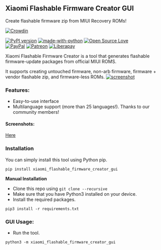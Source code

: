 ## Xiaomi Flashable Firmware Creator GUI

Create flashable firmware zip from MIUI Recovery ROMs!

[![Crowdin](https://badges.crowdin.net/mi-flashable-firmware-creator/localized.svg)](https://crowdin.com/project/mi-flashable-firmware-creator)

[![PyPI version](https://badge.fury.io/py/xiaomi-flashable-firmware-creator-gui.svg)](https://pypi.org/project/xiaomi-flashable-firmware-creator-gui/)
[![made-with-python](https://img.shields.io/badge/Made%20with-Python%203-3776AB?style=flat\&labelColor=3776AB\&logo=python\&logoColor=white\&link=https://www.python.org/)](https://www.python.org/)
[![Open Source Love](https://badges.frapsoft.com/os/v3/open-source.svg?v=103)](#) <br />
[![PayPal](https://img.shields.io/badge/PayPal-Donate-00457C?style=flat\&labelColor=00457C\&logo=PayPal\&logoColor=white\&link=https://www.paypal.me/yshalsager)](https://www.paypal.me/yshalsager)
[![Patreon](https://img.shields.io/badge/Patreon-Support-F96854?style=flat\&labelColor=F96854\&logo=Patreon\&logoColor=white\&link=https://www.paypal.me/yshalsager)](https://www.paypal.me/yshalsager)
[![Liberapay](https://img.shields.io/badge/Liberapay-Support-F6C915?style=flat\&labelColor=F6C915\&logo=Liberapay\&logoColor=white\&link=https://liberapay.com/yshalsager)](https://liberapay.com/yshalsager)

Xiaomi Flashable Firmware Creator is a tool that generates flashable firmware-update packages from official MIUI ROMS.

It supports creating untouched firmware, non-arb firmware, firmware + vendor flashable zip, and firmware-less ROMs.
[![screenshot](https://raw.githubusercontent.com/XiaomiFirmwareUpdater/xiaomi-flashable-firmware-creator-gui/master/screenshots/1.png)](https://xiaomifirmwareupdater.com/projects/xiaomi-flashable-firmware-creator/)

### Features:

*   Easy-to-use interface
*   Multilanguage support (more than 25 languages!). Thanks to our community members!

#### Screenshots:

[Here](https://github.com/XiaomiFirmwareUpdater/xiaomi-flashable-firmware-creator-gui/tree/master/screenshots)

### Installation

You can simply install this tool using Python pip.

```shell script
pip install xiaomi_flashable_firmware_creator_gui
```

**Manual Installation**

*   Clone this repo using `git clone --recursive`
*   Make sure that you have Python3 installed on your device.
*   Install the required packages.

```shell script
pip3 install -r requirements.txt
```

### GUI Usage:

*   Run the tool.

```shell script
python3 -m xiaomi_flashable_firmware_creator_gui
```
